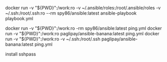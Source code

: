 docker run -v "${PWD}":/work:ro -v ~/.ansible/roles:/root/.ansible/roles -v ~/.ssh:/root/.ssh:ro --rm spy86/ansible:latest ansible-playbook playbook.yml

docker run -v "${PWD}":/work:ro -rm spy86/ansible:latest ping.yml
docker run -v "${PWD}":/work:ro paglipay/ansible-banana:latest ping.yml
docker run -v "${PWD}":/work:ro -v ~/.ssh:/root/.ssh paglipay/ansible-banana:latest ping.yml

install sshpass